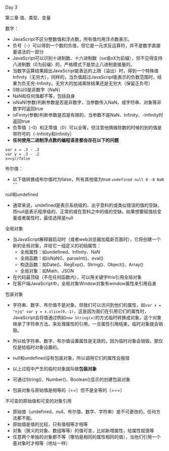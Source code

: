 Day 3

第三章 值、类型、变量

数字：
* JavaScript不区分整数值和浮点数，所有值均用浮点数表示。
* 负号（-）可以得到一个数的负值，但它是一元求反运算符，并不是数字直接量语法的一部分
* JavaScript可以识别十进制数、十六进制数（ox或oX为前缀），但不见得支持八进制数（0为前缀）的，严格模式下是禁止八进制直接量的。
* 当数字运算结果超出JavaScript能表达的上限（溢出）时，得到一个特殊值Infinity（无穷大），同样的，当负值超过JavaScript能表示的负数范围时，结果为负无穷-Infinity。无穷大的加减乘除结果还是无穷大（保留正负号）
* 0除以0是非数字（NaN）
* NaN和任何值都不等，包括自身
* isNaN(参数)判断参数是否是非数字，当参数传入NaN，或字符串、对象等非数字时返回true
* isFinity(参数)判断参数是否是有限的，当参数不是NaN、Infinity、-Infinity时返回true
* 负零值（-0）和正零值（0）可以全等，但注意他俩做除数的时候的到的值是带符号的（-Infinity和Infinity）
* **任何使用二进制浮点数的编程语言都会存在以下的问题**
```
var x = .3 - .2
var y = .3 - .2
x==y//false
```

布尔值：
* 以下值转换成布尔值时为false，所有其他值为true
`undefined null 0 -0 NaN ""`

null和undefined
* 通常来说，undefined是表示系统级的、出乎意料的或类似错误的值的空缺，而null是表示程序级的、正常的或在意料之中的值的空缺。如果想要赋值给变量或者属性时，最佳选择是null

全局对象
* 当JavaScript解释器启动时（或者web浏览器加载新页面时），它将创建一个新的全局对象，并给它一组定义的初始属性：
  * 全局属性：如undefined、Infinity、NaN
  * 全局函数：如isNaN()、parseInt()、eval()
  * 构造函数：如Date()、RegExp()、String()、Object()、Array()
  * 全局对象：如Math、JSON
* 在代码最顶级（不在任何函数内），可以用关键字this引用全局对象
* 在客户端JavaScript中，全局对象Window对象有window属性来引用自身

包装对象
* 字符串、数字、布尔值不是对象，但我们可以访问到他们的属性，如`var x = "njq" var y = x.slice(0,-1)`，这是因为我们在引用它们的属性时，JavaScript会将值通过例如`new String(x)`的方式临时转换成对象，这个对象继承了字符串方法，来处理属性的引用，一旦属性引用结束，临时对象就会销毁。
* 所以给字符串、数字、布尔值设置属性是无效的，因为临时对象会销毁，那仅仅是给临时对象设置的。
* null和undefined没有包装对象，所以调用它们的属性会报错
* 以上过程中产生的临时对象就叫做**包装对象**

* 可通过String()、Number()、Boolean()显示的创建包装对象
* 包装对象与原始值是相等的（==）但不是全等的（===）

不可变的原始值和可变的对象引用
* 原始值（undefined、null、布尔值、数字、字符串）是不可更改的，任何方法都不能。
* 原始值是值的比较，只有值相等才相等
* 对象（狭义的对象、数组等等）的值可变，比如新增属性，给属性赋值等
* 任意两个单独的对象都不等（哪怕是相同的属性相同的值），当他们引用一个基对象时才相等（地址一样）
